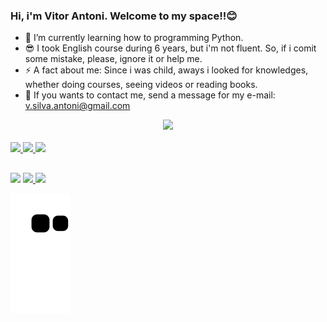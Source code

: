 ### Hi, i'm Vitor Antoni. Welcome to my space!!😊

- 🌱 I’m currently learning how to programming Python.
- 😎 I took English course during 6 years, but i'm not fluent. So, if i comit some mistake, please, ignore it or help me.
- ⚡ A fact about me: Since i was child, aways i looked for knowledges, whether doing courses, seeing videos or reading books.
- 📩 If you wants to contact me, send a message for my e-mail: v.silva.antoni@gmail.com

<div align="center">
  <a href="https://github.com/vitor-antoni">
  <img height="160em" src="https://github-readme-stats.vercel.app/api?username=vitor-antoni&show_icons=true&theme=blue&include_all_commits=true&count_private=true"/>
</div>
<div style="display: inline_block"><br>
  <img src="https://cdn.jsdelivr.net/gh/devicons/devicon/icons/python/python-original.svg" width="40px"/>
  <img src="https://cdn.jsdelivr.net/gh/devicons/devicon/icons/c/c-original.svg" width="40px"/>
  <img src="https://cdn.jsdelivr.net/gh/devicons/devicon/icons/java/java-original.svg" width="40px"/>
</div>
  
##
  
<div> 
  <a href="https://www.instagram.com/antoni_vitor/" target="_blank"><img src="https://img.shields.io/badge/-Instagram-%23E4405F?style=for-the-badge&logo=instagram&logoColor=white" target="_blank"></a>
 <a href="https://twitter.com/vitor_ant0ni" target="_blank"><img src="https://img.shields.io/badge/Twitter-1DA1F2?style=for-the-badge&logo=twitter&logoColor=white" target="_blank">
 <a href="https://www.linkedin.com/in/vitor-silva-de-antoni-110113226/" target="_blank"><img src="https://img.shields.io/badge/LinkedIn-0077B5?style=for-the-badge&logo=linkedin&logoColor=white" target="_blank">
</a> 

  ![Snake animation](https://github.com/vitor-antoni/vitor-antoni/blob/output/github-contribution-grid-snake.svg)
 
  </div>
